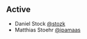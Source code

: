 ## Active

* Daniel Stock [@stozk](https://github.com/stozk)
* Matthias Stoehr [@ipamaas](https://github.com/ipamaas)